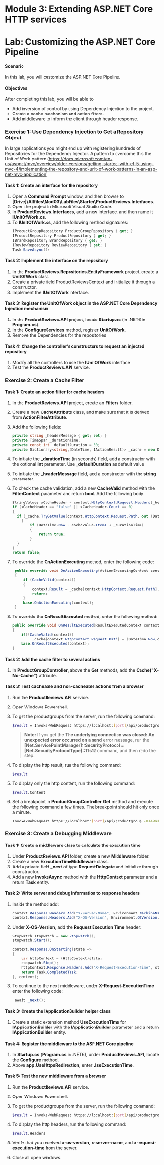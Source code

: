 
# Module 3: Extending ASP.NET Core HTTP services

# Lab: Customizing the ASP.NET Core Pipeline

#### Scenario

In this lab, you will customize the ASP.NET Core Pipeline.

#### Objectives

After completing this lab, you will be able to:

- Add inversion of control by using Dependency Injection to the project.
- Create a cache mechanism and action filters.
- Add middleware to inform the client through header response.
  

### Exercise 1: Use Dependency Injection to Get a Repository Object

In large applications you might end up with registering hundreds of Repositories for the Dependency Injector. A pattern to overcome this the Unit of Work pattern (https://docs.microsoft.com/en-us/aspnet/mvc/overview/older-versions/getting-started-with-ef-5-using-mvc-4/implementing-the-repository-and-unit-of-work-patterns-in-an-asp-net-mvc-application)

#### Task 1: Create an interface for the repository 

1.  Open a **Command Prompt** window, and then browse to **[Drive]\Allfiles\Mod03\LabFiles\Starter\ProductReviews.Interfaces**.
2.  Open the project in Microsoft Visual Studio Code.
3.  In **ProductReviews.Interfaces**, add a new interface, and then name it **IUnitOfWork.cs**.
4.  To **IUnitOfWork.cs**, add the following method signatures:
    ```cs
    IProductGroupRepository ProductGroupRepository { get; }
    IProductRepository ProductRepository { get; }
    IBrandRepository BrandRepository { get; }
    IReviewRepository ReviewRepository { get; }
    Task SaveAsync();
    ```

#### Task 2: Implement the interface on the repository

1. In the **ProductReviews.Repositories.EntityFramework** project, create a **UnitOfWork** class
2. Create a private field ProductReviewsContext and initialize it through a constructor.
3. Implement the **IUnitOfWork** interface.

#### Task 3: Register the UnitOfWork object in the ASP.NET Core Dependency Injection mechanism

1. In the **ProductReviews.API** project, locate **Startup.cs** (in .NET6 in **Program.cs**).
2. In the **ConfigureServices** method, register **UnitOfWork**.
3. Remove the Dependencies for the repositories

#### Task 4: Change the controller’s constructors to request an injected repository

1. Modify all the controllers to use the **IUnitOfWork** interface
2. Test the **ProductReviews.API** service.



### Exercise 2: Create a Cache Filter

#### Task 1: Create an action filter for cache headers

1. In the **ProductReviews.API** project, create an **Filters** folder.

2. Create a new **CacheAttribute** class, and make sure that it is derived from **ActionFilterAttribute**.

3. Add the following fields:
      ```cs
    private string _headerMessage { get; set; }
    private TimeSpan _durationTime;
    private const int _defaultDuration = 60;
    private Dictionary<string,(DateTime, IActionResult)> _cache = new Dictionary<string, (DateTime,IActionResult)>();
    ```
    
4. To initiate the **_durationTime** (in seconds) field, add a constructor with the optional **int** parameter. Use **_defaultDuration** as default value

5. To initiate the **_headerMessage** field, add a constructor with the **string** parameter. 

6. To check the cache validation, add a new **CacheValid** method with the **FilterContext** parameter and return **bool**. Add the following body

      ```c#
      StringValues xCacheHeader = context.HttpContext.Request.Headers[_headerMessage!];
      if (xCacheHeader == "false" || xCacheHeader.Count == 0)
      {
      	if (_cache.TryGetValue(context.HttpContext.Request.Path, out (DateTime, IActionResult) cacheValue))
          {
              if (DateTime.Now - cacheValue.Item1 < _durationTime)
              {
                  return true;
              }
      	}
      }
      return false;
      ```

7. To override the **OnActionExecuting** method, enter the following code:
   ```cs
    public override void OnActionExecuting(ActionExecutingContext context)
    {
        if (CacheValid(context))
        {
            context.Result = _cache[context.HttpContext.Request.Path].Item2;
            return;
        }
        base.OnActionExecuting(context);
    }
   ```
   
8.  To override the **OnResultExecuted** method, enter the following method:
    ```cs
    public override void OnResultExecuted(ResultExecutedContext context)
    {
        if(!CacheValid(context))
             _cache[context.HttpContext.Request.Path] = (DateTime.Now,context.Result);
        base.OnResultExecuted(context);
    }
    ```

#### Task 2: Add the cache filter to several actions

1. In **ProductGroupController**, above the **Get** methods, add the **Cache("X-No-Cache")** attribute.
   
#### Task 3: Test cacheable and non-cacheable actions from a browser

1. Run the **ProductReviews.API** service.

2. Open Windows Powershell.

3. To get the productgroups from the server, run the following command:
    ```bash
    $result = Invoke-WebRequest https://localhost:[port]/api/productgroup -UseBasicparsing
    ```
    >**Note:** If you get the **The underlying connection was closed: An unexpected error occurred on a send** error message, run the  **[Net.ServicePointManager]::SecurityProtocol = [Net.SecurityProtocolType]::Tls12** command, and then redo the step.
    
4. To display the http result, run the following command:
    ```bash
    $result
    ```
    
5. To display only the http content, run the following command:
    ```bash
    $result.Content
    ```
    
6. Set a breakpoint in **ProductGroupController** **Get** method and execute the following command a few times. The breakpoint should hit only once a minute.
   ```bash
   Invoke-WebRequest https://localhost:[port]/api/productgroup -UseBasicparsing
   ```



### Exercise 3: Create a Debugging Middleware

#### Task 1: Create a middleware class to calculate the execution time

1. Under **ProductReviews.API** folder, create a new **Middleware** folder.
2. Create a new **ExecutionTimeMiddleware** class.
3. Add a private field **_next** of type **RequestDelegate** and initialize through coonstructor.
4. Add a new  **InvokeAsync** method with the **HttpContext** parameter and a return **Task** entity.

#### Task 2: Write server and debug information to response headers

1. Inside the method add:

    ```csharp
    context.Response.Headers.Add("X-Server-Name", Environment.MachineName);
    context.Response.Headers.Add("X-OS-Version", Environment.OSVersion.VersionString);
    ```

2. Under **X-OS-Version**, add the **Request Execution Time** header:
    ```cs
    Stopwatch stopwatch = new Stopwatch();
    stopwatch.Start();
    
    context.Response.OnStarting(state => 
    {
        var httpContext = (HttpContext)state;
        stopwatch.Stop();
        httpContext.Response.Headers.Add("X-Request-Execution-Time", stopwatch.ElapsedMilliseconds.ToString());
        return Task.CompletedTask;
    }, context);
    ```

3. To continue to the next middleware, under **X-Request-ExecutionTime** enter the following code:
   ```cs
    await _next();
   ```

#### Task 3: Create the IApplicationBuilder helper class

1. Create a static extension method **UseExecutionTime** for **IApplicationBuilder** with the **IApplicationBuilder** parameter and a return **IApplicationBuilder** entity. 

#### Task 4: Register the middleware to the ASP.NET Core pipeline

1. In **Startup.cs** (**Program.cs** in .NET6), under **ProductReviews.API**, locate the **Configure** method.
2. Above **app.UseHttpsRedirection**, enter **UseExecutionTime**.
   
#### Task 5: Test the new middleware from a browser

1. Run the **ProductReviews.API** service.

2. Open Windows Powershell.

3. To get the productgroups from the server, run the following command:

   ```bash
   $result = Invoke-WebRequest https://localhost:[port]/api/productgroups -UseBasicparsing
   ```

4. To display the http headers, run the following command:

   ```bash
   $result.Headers
   ```

5. Verify that you received **x-os-version**, **x-server-name**, and **x-request-execution-time** from the server.

6. Close all open windows.